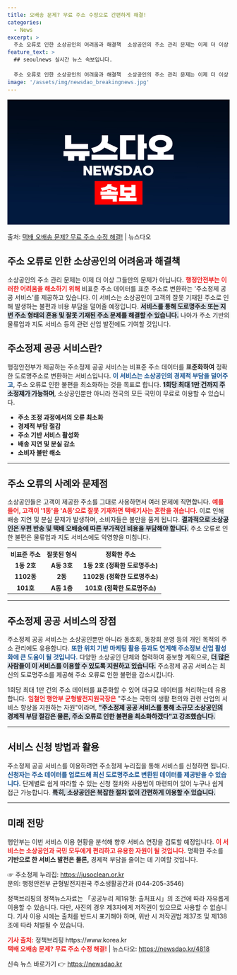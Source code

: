```yaml
---
title: 오배송 문제? 무료 주소 수정으로 간편하게 해결!
categories:
  - News
excerpt: >
  주소 오류로 인한 소상공인의 어려움과 해결책  소상공인의 주소 관리 문제는 이제 더 이상 그들만의 문제가 아…
feature_text: >
  ## seoulnews 실시간 뉴스 속보입니다.

  주소 오류로 인한 소상공인의 어려움과 해결책  소상공인의 주소 관리 문제는 이제 더 이상 그들만의 문제가 아…
image: '/assets/img/newsdao_breakingnews.jpg'
---
```


![뉴스다오 속보](/assets/img/newsdao_breakingnews.jpg)

<p>출처: <a href="https://newsdao.kr/4818" rel="dofollow">택배 오배송 문제? 무료 주소 수정 해결!</a> | 뉴스다오</p>

<h2 data-ke-size="size26">주소 오류로 인한 소상공인의 어려움과 해결책</h2>

<p data-ke-size="size16">소상공인의 주소 관리 문제는 이제 더 이상 그들만의 문제가 아닙니다. <b><span style="color: #ee2323;">행정안전부는 이러한 어려움을 해소하기 위해</span></b> 비표준 주소 데이터를 표준 주소로 변환하는 '주소정제 공공 서비스'를 제공하고 있습니다. 이 서비스는 소상공인이 고객의 잘못 기재된 주소로 인해 발생하는 불편과 비용 부담을 덜어줄 예정입니다. <b><span style="background-color: #21538527;">서비스를 통해 도로명주소 또는 지번 주소 형태의 혼용 및 잘못 기재된 주소 문제를 해결할 수 있습니다.</span></b> 나아가 주소 기반의 물류업과 지도 서비스 등의 관련 산업 발전에도 기여할 것입니다.</p>

<h2 data-ke-size="size26">주소정제 공공 서비스란?</h2>

<p data-ke-size="size16">행정안전부가 제공하는 주소정제 공공 서비스는 비표준 주소 데이터를 <b>표준화하여</b> 정확한 도로명주소로 변환하는 서비스입니다. <b><span style="color: #1a5490;">이 서비스는 소상공인의 경제적 부담을 덜어주고</span></b>, 주소 오류로 인한 불편을 최소화하는 것을 목표로 합니다. <b><span style="background-color: #21538527;">1회당 최대 1만 건까지 주소정제가 가능하며</span></b>, 소상공인뿐만 아니라 전국의 모든 국민이 무료로 이용할 수 있습니다.</p>

<ul>
    <li><b>주소 조정 과정에서의 오류 최소화</b></li>
    <li><b>경제적 부담 절감</b></li>
    <li><b>주소 기반 서비스 활성화</b></li>
    <li><b>배송 지연 및 분실 감소</b></li>
    <li><b>소비자 불만 해소</b></li>
</ul>

<hr>

<h2 data-ke-size="size26">주소 오류의 사례와 문제점</h2>

<p data-ke-size="size16">소상공인들은 고객이 제공한 주소를 그대로 사용하면서 여러 문제에 직면합니다. <b><span style="color: #ee2323;">예를 들어, 고객이 '1동'을 'A동'으로 잘못 기재하면 택배기사는 혼란을 겪습니다.</span></b> 이로 인해 배송 지연 및 분실 문제가 발생하며, 소비자들은 불만을 품게 됩니다. <b><span style="background-color: #21538527;">결과적으로 소상공인은 우편 반송 및 택배 오배송에 따른 부가적인 비용을 부담해야 합니다.</span></b> 주소 오류로 인한 불편은 물류업과 지도 서비스에도 악영향을 미칩니다.</p>

<table style="width:100%; border-collapse: collapse;">
    <tr>
        <th style="text-align: center;">비표준 주소</th>
        <th style="text-align: center;">잘못된 형식</th>
        <th style="text-align: center;">정확한 주소</th>
    </tr>
    <tr>
        <td style="text-align: center; height: 17px;"><b>1동 2호</b></td>
        <td style="text-align: center; height: 17px;"><b>A동 3호</b></td>
        <td style="text-align: center; height: 17px;"><b>1동 2호 (정확한 도로명주소)</b></td>
    </tr>
    <tr>
        <td style="text-align: center; height: 17px;"><b>1102동</b></td>
        <td style="text-align: center; height: 17px;"><b>2동</b></td>
        <td style="text-align: center; height: 17px;"><b>1102동 (정확한 도로명주소)</b></td>
    </tr>
    <tr>
        <td style="text-align: center; height: 17px;"><b>101호</b></td>
        <td style="text-align: center; height: 17px;"><b>A동 1층</b></td>
        <td style="text-align: center; height: 17px;"><b>101호 (정확한 도로명주소)</b></td>
    </tr>
</table>

<hr>

<h2 data-ke-size="size26">주소정제 공공 서비스의 장점</h2>

<p data-ke-size="size16">주소정제 공공 서비스는 소상공인뿐만 아니라 동호회, 동창회 운영 등의 개인 목적의 주소 관리에도 유용합니다. <b><span style="color: #1a5490;">또한 위치 기반 마케팅 활용 등과도 연계해 주소정보 산업 활성화에 큰 도움이 될 것입니다.</span></b> 다양한 소상공인 단체와 협력하여 홍보할 계획으로, <b><span style="background-color: #21538527;">더 많은 사람들이 이 서비스를 이용할 수 있도록 지원하고 있습니다.</span></b> 주소정제 공공 서비스는 최신의 도로명주소를 제공해 주소 오류로 인한 불편을 감소시킵니다.</p>

<p data-ke-size="size16">1회당 최대 1만 건의 주소 데이터를 표준화할 수 있어 대규모 데이터를 처리하는데 유용합니다. <b><span style="color: #ee2323;">임철언 행안부 균형발전지원국장은</span></b> "주소는 국민의 생활 편의와 관련 산업의 서비스 향상을 지원하는 자원"이라며, <b><span style="background-color: #21538527;">"주소정제 공공 서비스를 통해 소규모 소상공인의 경제적 부담 절감은 물론, 주소 오류로 인한 불편을 최소화하겠다"고 강조했습니다.</span></b></p>

<hr>

<h2 data-ke-size="size26">서비스 신청 방법과 활용</h2>

<p data-ke-size="size16">주소정제 공공 서비스를 이용하려면 주소정제 누리집을 통해 서비스를 신청하면 됩니다. <b><span style="color: #1a5490;">신청자는 주소 데이터를 업로드해 최신 도로명주소로 변환된 데이터를 제공받을 수 있습니다.</span></b> 단계별로 쉽게 따라할 수 있는 신청 절차와 사용법이 마련되어 있어 누구나 쉽게 접근 가능합니다. <b><span style="background-color: #21538527;">특히, 소상공인은 복잡한 절차 없이 간편하게 이용할 수 있습니다.</span></b></p>

<hr>

<h2 data-ke-size="size26">미래 전망</h2>

<p data-ke-size="size16">행안부는 이번 서비스 이용 현황을 분석해 향후 서비스 연장을 검토할 예정입니다. <b><span style="color: #ee2323;">이 서비스는 소상공인과 국민 모두에게 편리하고 유용한 자원이 될 것입니다.</span></b> 명확한 주소를 <b>기반으로 한 서비스 발전은 물론,</b> 경제적 부담을 줄이는 데 기여할 것입니다.</p>

<p data-ke-size="size16">☞ 주소정제 누리집: <a href="https://jusoclean.or.kr">https://jusoclean.or.kr</a><br>문의: 행정안전부 균형발전지원국 주소생활공간과 (044-205-3546)</p>

<p data-ke-size="size16">정책브리핑의 정책뉴스자료는 「공공누리 제1유형: 출처표시」의 조건에 따라 자유롭게 이용할 수 있습니다. 다만, 사진의 경우 제3자에게 저작권이 있으므로 사용할 수 없습니다. 기사 이용 시에는 출처를 반드시 표기해야 하며, 위반 시 저작권법 제37조 및 제138조에 따라 처벌될 수 있습니다.</p>

<p data-ke-size="size16"><b><span style="color: #ee2323;">기사 출처:</span></b> 정책브리핑 https://www.korea.kr<br><b><span style="color: #ee2323;">택배 오배송 문제? 무료 주소 수정 해결!</span></b> | 뉴스다오: <a href="https://newsdao.kr/4818">https://newsdao.kr/4818</a></p> 

신속 뉴스 바로가기 👉 <a href="https://newsdao.kr" rel="dofollow">https://newsdao.kr</a>


